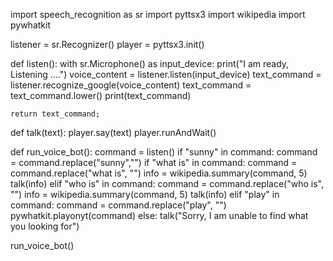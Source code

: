 import speech_recognition as sr
import pyttsx3
import wikipedia
import pywhatkit

listener = sr.Recognizer()
player = pyttsx3.init()


def listen():
    with sr.Microphone() as input_device:
        print("I am ready, Listening ....")
        voice_content = listener.listen(input_device)
        text_command = listener.recognize_google(voice_content)
        text_command = text_command.lower()
        print(text_command)

    return text_command;


def talk(text):
    player.say(text)
    player.runAndWait()


def run_voice_bot():
     command = listen()
     if "sunny" in command:
        command = command.replace("sunny","")
        if "what is" in command:
            command = command.replace("what is", "")
            info = wikipedia.summary(command, 5)
            talk(info)
        elif "who is" in command:
            command = command.replace("who is", "")
            info = wikipedia.summary(command, 5)
            talk(info)
        elif "play" in command:
            command = command.replace("play", "")
            pywhatkit.playonyt(command)
        else:
            talk("Sorry, I am unable to find what you looking for")


run_voice_bot()

